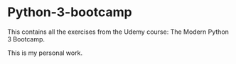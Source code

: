 # Python-3-bootcamp

This contains all the exercises from the Udemy course: The Modern Python 3 Bootcamp. 

This is my personal work. 

